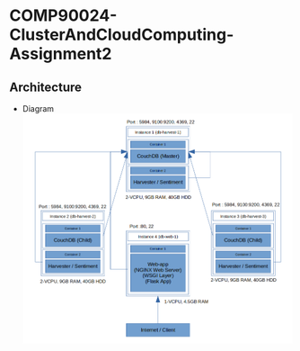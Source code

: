 # COMP90024-ClusterAndCloudComputing-Assignment2

## Architecture

- Diagram
![Architecture Diagram](https://github.com/arnavgarg123/COMP90024-ClusterAndCloudComputing-Assignment2/blob/main/Docs/Architecture.png)
